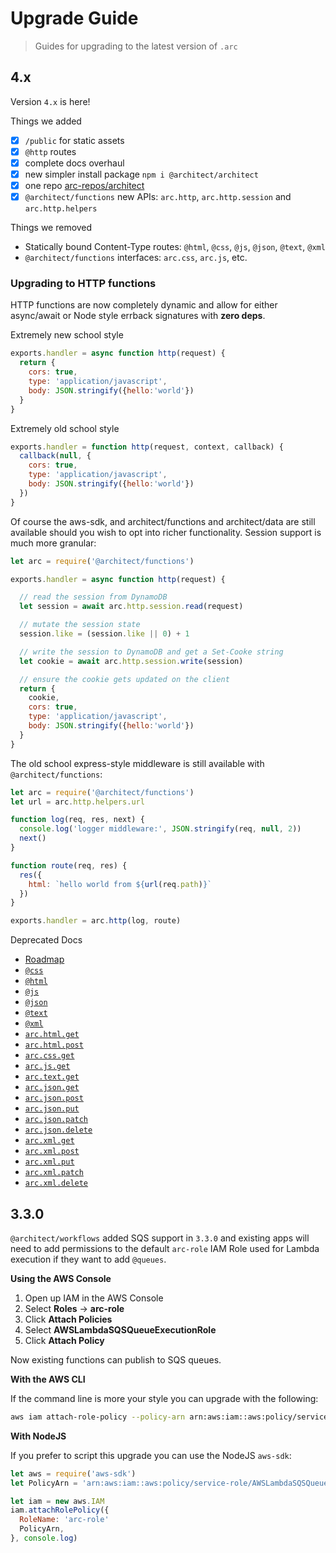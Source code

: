 # Upgrade Guide

> Guides for upgrading to the latest version of `.arc`


## 4.x

Version `4.x` is here!

Things we added

- [x] `/public` for static assets
- [x] `@http` routes 
- [x] complete docs overhaul
- [x] new simpler install package `npm i @architect/architect`
- [x] one repo [arc-repos/architect](https://github.com/arc-repos/architect)
- [x] `@architect/functions` new APIs: `arc.http`, `arc.http.session` and `arc.http.helpers`

Things we removed

- Statically bound Content-Type routes: `@html`, `@css`, `@js`, `@json`, `@text`, `@xml`
- `@architect/functions` interfaces: `arc.css`, `arc.js`, etc.


### Upgrading to HTTP functions

HTTP functions are now completely dynamic and allow for either async/await or Node style errback signatures with **zero deps**.

Extremely new school style

```javascript
exports.handler = async function http(request) {
  return {
    cors: true,
    type: 'application/javascript',
    body: JSON.stringify({hello:'world'})
  }
}
```

Extremely old school style

```javascript
exports.handler = function http(request, context, callback) {
  callback(null, {
    cors: true,
    type: 'application/javascript',
    body: JSON.stringify({hello:'world'})
  })
}
```

Of course the aws-sdk, and architect/functions and architect/data are still available should you wish to opt into richer functionality. Session support is much more granular:

```javascript
let arc = require('@architect/functions')

exports.handler = async function http(request) {

  // read the session from DynamoDB
  let session = await arc.http.session.read(request)

  // mutate the session state
  session.like = (session.like || 0) + 1

  // write the session to DynamoDB and get a Set-Cooke string
  let cookie = await arc.http.session.write(session)

  // ensure the cookie gets updated on the client
  return {
    cookie,
    cors: true,
    type: 'application/javascript',
    body: JSON.stringify({hello:'world'})
  }
}

```

The old school express-style middleware is still available with `@architect/functions`:

```javascript
let arc = require('@architect/functions')
let url = arc.http.helpers.url

function log(req, res, next) {
  console.log('logger middleware:', JSON.stringify(req, null, 2))
  next()
}

function route(req, res) {
  res({
    html: `hello world from ${url(req.path)}`
  })
}

exports.handler = arc.http(log, route)
```


Deprecated Docs
  - [Roadmap](/intro/roadmap)
  - [`@css`](/reference/css)
  - [`@html`](/reference/html)
  - [`@js`](/reference/js)
  - [`@json`](/reference/json)
  - [`@text`](/reference/text)
  - [`@xml`](/reference/xml)
  - [`arc.html.get`](/reference/html-get)
  - [`arc.html.post`](/reference/html-post)
  - [`arc.css.get`](/reference/css-get)
  - [`arc.js.get`](/reference/js-get)
  - [`arc.text.get`](/reference/text-get)
  - [`arc.json.get`](/reference/json-get)
  - [`arc.json.post`](/reference/json-post)
  - [`arc.json.put`](/reference/json-put)
  - [`arc.json.patch`](/reference/json-patch)
  - [`arc.json.delete`](/reference/json-delete)
  - [`arc.xml.get`](/reference/xml-get)
  - [`arc.xml.post`](/reference/xml-post)
  - [`arc.xml.put`](/reference/xml-put)
  - [`arc.xml.patch`](/reference/xml-patch)
  - [`arc.xml.delete`](/reference/xml-delete)


## 3.3.0

`@architect/workflows` added SQS support in `3.3.0` and existing apps will need to add permissions to the default `arc-role` IAM Role used for Lambda execution if they want to add `@queues`.

**Using the AWS Console**

1. Open up IAM in the AWS Console
2. Select **Roles** &rarr; **arc-role**
3. Click **Attach Policies**
4. Select **AWSLambdaSQSQueueExecutionRole**
5. Click **Attach Policy**

Now existing functions can publish to SQS queues.

**With the AWS CLI**

If the command line is more your style you can upgrade with the following:

```bash
aws iam attach-role-policy --policy-arn arn:aws:iam::aws:policy/service-role/AWSLambdaSQSQueueExecutionRole --role-name arc-role
```

**With NodeJS**

If you prefer to script this upgrade you can use the NodeJS `aws-sdk`:

```javascript
let aws = require('aws-sdk')
let PolicyArn = 'arn:aws:iam::aws:policy/service-role/AWSLambdaSQSQueueExecutionRole'

let iam = new aws.IAM
iam.attachRolePolicy({
  RoleName: 'arc-role'
  PolicyArn, 
}, console.log)
```

